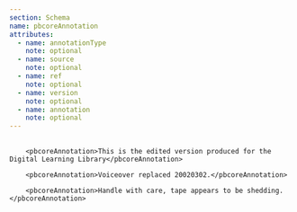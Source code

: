 ```yaml
---
section: Schema
name: pbcoreAnnotation
attributes:
  - name: annotationType
    note: optional
  - name: source
    note: optional
  - name: ref
    note: optional
  - name: version
    note: optional
  - name: annotation
    note: optional
---
```

<pre>
  <code>
    &lt;pbcoreAnnotation&gt;This is the edited version produced for the Digital Learning Library&lt;/pbcoreAnnotation&gt;<br>
    &lt;pbcoreAnnotation&gt;Voiceover replaced 20020302.&lt;/pbcoreAnnotation&gt;<br>
    &lt;pbcoreAnnotation&gt;Handle with care, tape appears to be shedding.&lt;/pbcoreAnnotation&gt;<br>
  </code>
</pre>
